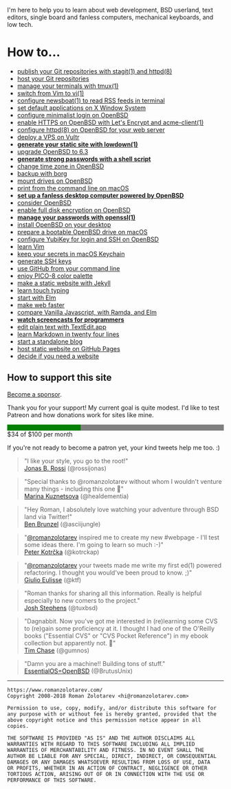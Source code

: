 I'm here to help you to learn about web development, BSD userland, text
editors, single board and fanless computers, mechanical keyboards, and
low tech.

# How to...

- [publish your Git repositories with stagit(1) and httpd(8)](/stagit.html "7 Jun 2018")
- [host your Git repositories](/git.html "7 Jun 2018")
- [manage your terminals with tmux(1)](/tmux.html "18 May 2018")
- [switch from Vim to vi(1)](/vi.html "12 May 2018")
- [configure newsboat(1) to read RSS feeds in&nbsp;terminal](/newsboat.html "6 May 2018")
- [set default applications on X Window System](/openbsd/mime.html "1 May 2018")
- [configure minimalist login on OpenBSD](/openbsd/login.html "1 May 2018")
- [enable HTTPS on OpenBSD with Let's Encrypt and acme-client(1)](/openbsd/acme-client.html "13 Apr 2018")
- [configure httpd(8) on OpenBSD for your web server](/openbsd/httpd.html "12 Apr 2018")
- [deploy a VPS on Vultr](/vultr.html "11 Apr 2018")
- **[generate your static site with lowdown(1)](/ssg.html "07 Apr 2018")**
- [upgrade OpenBSD to 6.3](/openbsd/upgrade.html "03 Apr 2018")
- **[generate strong passwords with a shell script](/diceware.html "30 Mar 2018")**
- [change time zone in OpenBSD](/timezone.html "16 Mar 2018")
- [backup with borg](/backup.html "02 Mar 2018")
- [mount drives on OpenBSD](/openbsd/mount.html "01 Mar 2018")
- [print from the command line on macOS](/macos/cups.html "27 Feb 2018")
- **[set up a fanless desktop computer powered by OpenBSD](/setup.html "17 Nov 2017")**
- [consider OpenBSD](/openbsd/why.html "15 Nov 2017")
- [enable full disk encryption on OpenBSD](/openbsd/fde.html "02 Nov 2017")
- **[manage your passwords with openssl(1)](/pass.html "10 Oct 2017")**
- [install OpenBSD on your desktop](/openbsd/install.html "20 Sep 2017")
- [prepare a bootable OpenBSD drive on macOS](/macos/openbsd.html "19 Sep 2017")
- [configure YubiKey for login and SSH on OpenBSD](/openbsd/yubikey.html "01 Sep 2017")
- [learn Vim](/vim.html "26 Aug 2017")
- [keep your secrets in macOS Keychain](/macos/keychain.html "16 May 2017")
- [generate SSH keys](/ssh.html "01 May 2017")
- [use GitHub from your command line](/github.html "16 Apr 2017")
- [enjoy PICO-8 color palette](/pico-8-color-palette/index.html "04 Dec 2016")
- [make a static website with Jekyll](/jekyll.html "22 Nov 2016")
- [learn touch typing](/typing.html "19 Nov 2016")
- [start with Elm](/elm.html "14 Nov 2016")
- [make web faster](/fast.html "13 Nov 2016")
- [compare Vanilla Javascript, with Ramda, and Elm](/pagination.html "26 Oct 2016")
- **[watch screencasts for programmers](/screencasts.html "25 Oct 2016")**
- [edit plain text with TextEdit.app](/macos/textedit.html "17 Sep 2016")
- [learn Markdown in twenty four lines](/markdown.html "30 Aug 2016")
- [start a standalone blog](/standalone.html "23 Aug 2016")
- [host static website on GitHub Pages](/github-pages.html "18 Aug 2016")
- [decide if you need a website](/website.html "15 Aug 2016")

## How to support this site

[Become a sponsor](/sponsors.html).

Thank you for your support! My current goal is quite modest. I'd
like to test Patreon and how donations work for sites like mine.

<progress style="display: block; width: 100%; border: none;" value="34" max="100"></progress>
$34 of $100 per month

If you're not ready to become a patron yet, your kind tweets help me too. :)

> "I like your style, you go to the root!"<br>
[Jonas B. Rossi](https://mobile.twitter.com/rossijonas/status/1005544513438445568 "9 Jun 2018")
(@rossijonas)

> "Special thanks to @romanzolotarev without whom I wouldn't venture
many things - including this one &#x1F44F;"<br>
[Marina Kuznetsova](https://mobile.twitter.com/healdementia/status/998623049506279424 "21 May 2018")
(@healdementia)

> "Hey Roman, I absolutely love watching your adventure through BSD land
via Twitter!"<br>
[Ben Brunzel](https://mobile.twitter.com/asciijungle/status/996991681579929601 "17 May 2018")
(@asciijungle)

> "<a
href="https://mobile.twitter.com/romanzolotarev">@romanzolotarev</a>
inspired me to create my new #webpage - I'll test some ideas there. I'm
going to learn so much :-)"<br>
[Peter Kotr&#x10D;ka](https://mobile.twitter.com/kotrckap/status/996695819792330754 "16 May 2018")
(@kotrckap)

> "<a
href="https://mobile.twitter.com/romanzolotarev">@romanzolotarev</a>
your tweets made me write my first ed(1) powered refactoring. I thought
you would've been proud to know. ;)"<br>
[Giulio Eulisse](https://mobile.twitter.com/ktf/status/996055510179827712 "14 May 2018")
(@ktf)

> "Roman thanks for sharing all this information. Really is helpful
especially to new comers to the project."<br>
[Josh Stephens](https://mobile.twitter.com/tuxbsd/status/987336763508183041 "20 Apr 2018")
(@tuxbsd)


> "Dagnabbit. Now you've got me interested in (re)learning some CVS to
(re)gain some proficiency at it. I thought I had one of the O'Reilly
books ("Essential CVS" or "CVS Pocket Reference") in my ebook collection
but apparently not. &#x1F914;"<br>
[Tim Chase](https://mobile.twitter.com/gumnos/status/984781565875146753 "13 Apr 2018")
(@gumnos)

> "Damn you are a machine!! Building tons of stuff."<br>
[EssentialOS=OpenBSD](https://mobile.twitter.com/BrutusUnix/status/986417139425869825 "18 Apr 2018")
(@BrutusUnix)

---

    https://www.romanzolotarev.com/
    Copyright 2008-2018 Roman Zolotarev <hi@romanzolotarev.com>

    Permission to use, copy, modify, and/or distribute this software for
    any purpose with or without fee is hereby granted, provided that the
    above copyright notice and this permission notice appear in all
    copies.

    THE SOFTWARE IS PROVIDED "AS IS" AND THE AUTHOR DISCLAIMS ALL
    WARRANTIES WITH REGARD TO THIS SOFTWARE INCLUDING ALL IMPLIED
    WARRANTIES OF MERCHANTABILITY AND FITNESS. IN NO EVENT SHALL THE
    AUTHOR BE LIABLE FOR ANY SPECIAL, DIRECT, INDIRECT, OR CONSEQUENTIAL
    DAMAGES OR ANY DAMAGES WHATSOEVER RESULTING FROM LOSS OF USE, DATA
    OR PROFITS, WHETHER IN AN ACTION OF CONTRACT, NEGLIGENCE OR OTHER
    TORTIOUS ACTION, ARISING OUT OF OR IN CONNECTION WITH THE USE OR
    PERFORMANCE OF THIS SOFTWARE.
